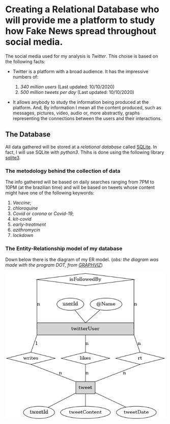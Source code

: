 # Creating a Relational Database who will provide me a platform to study how Fake News spread throughout social media.

The social media used for my analysis is *Twitter*. This choise is based on the 
following facts:
+ Twitter is a platform with a broad audience. It has the impressive numbers of:
    1. *340 million users* (Last updated: 10/10/2020)
    2. *500 million tweets per day* (Last updated: 10/10/2020)
    
+ It allows anybody to study the information being produced at the platform. And,
By information I mean all the content produced, such as messages, pictures, video, audio or, 
more abstractly, graphs representing the connections between the users and their interactions. 

## The  Database
All data gathered will be stored at a *relational database* called
[SQLite](https://www.sqlite.org/index.html). 
In fact, I will use SQLite with *python3*. 
Thihs is done using the following 
library [sqlite3](https://docs.python.org/3/library/sqlite3.html).

### The metodology behind the collection of data
The info gathered will be based on daily searches
ranging from 7PM to 10PM (at the brazilian time) and will be based
on tweets whose content might have one of the following keywords:
1. *Vaccine*;
2. *chloroquine*
3. *Covid* or *corona* or *Covid-19*;
4. *kit-covid* 
5. *early-treatment*
6. *azithromycin*
7. *lockdown*

### The Entity-Relationship model of my database
Down below there is the diagram of my ER model. 
(<i>obs: the diagram was made with the program *DOT*, from 
[GRAPHVIZ](https://graphviz.org/)</i>)

<img style="text-align:center;" src="er.png" > 
